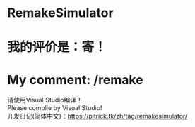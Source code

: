 # RemakeSimulator
我的评价是：寄！<br>
====
My comment: /remake<br>
====
请使用Visual Studio编译！<br>
Please complie by Visual Studio!<br>
开发日记(简体中文)：https://pitrick.tk/zh/tag/remakesimulator/<br>

